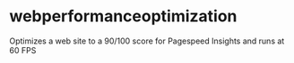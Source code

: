 webperformanceoptimization
==========================

Optimizes a web site to a 90/100 score for Pagespeed Insights and runs at 60 FPS 
